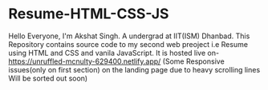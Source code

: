 # Resume-HTML-CSS-JS
Hello Everyone, I'm Akshat Singh. A undergrad at IIT(ISM) Dhanbad. 
This Repository contains source code to my second  web preoject i.e Resume using HTML and CSS and vanila JavaScript. It is hosted live on- https://unruffled-mcnulty-629400.netlify.app/  (Some Responsive issues(only on first section) on the landing page due to heavy scrolling lines Will be sorted out soon)
